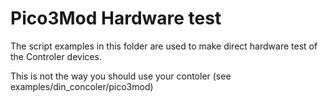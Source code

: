 # Pico3Mod Hardware test

The script examples in this folder are used to make direct hardware test of the Controler devices.

This is not the way you should use your contoler (see examples/din_concoler/pico3mod)


